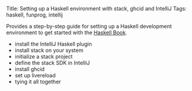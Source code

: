 Title: Setting up a Haskell environment with stack, ghcid and IntelliJ
Tags: haskell, funprog, intellij

Provides a step-by-step guide for setting up a Haskell development environment
to get started with the [Haskell Book](https://haskellbook.com/).
<!-- PELICAN_END_SUMMARY -->

- install the IntelliJ Haskell plugin
- install stack on your system
- initialize a stack project
- define the stack SDK in IntelliJ
- install ghcid
- set up livereload
- tying it all together

